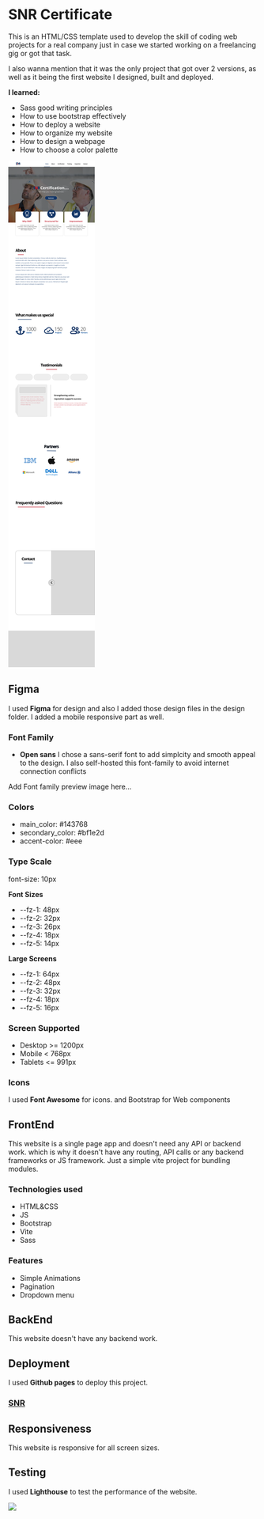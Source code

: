 # SNR Certificate

This is an HTML/CSS template used to develop the skill of coding web projects for a real company just in case we started working on a freelancing gig or got that task.

I also wanna mention that it was the only project that got over 2 versions, as well as it being the first website I designed, built and deployed.

**I learned:**

- Sass good writing principles
- How to use bootstrap effectively
- How to deploy a website
- How to organize my website
- How to design a webpage
- How to choose a color palette

<img src="./design/Desktop.png" />

## Figma

I used **Figma** for design and also I added those design files in the design folder.
I added a mobile responsive part as well.

### Font Family

- **Open sans**
  I chose a sans-serif font to add simplcity and smooth appeal to the design.
  I also self-hosted this font-family to avoid internet connection conflicts

Add Font family preview image here...

### Colors

- main_color: #143768
- secondary_color: #bf1e2d
- accent-color: #eee

### Type Scale

font-size: 10px

**Font Sizes**

- --fz-1: 48px
- --fz-2: 32px
- --fz-3: 26px
- --fz-4: 18px
- --fz-5: 14px

**Large Screens**

- --fz-1: 64px
- --fz-2: 48px
- --fz-3: 32px
- --fz-4: 18px
- --fz-5: 16px

### Screen Supported

- Desktop >= 1200px
- Mobile < 768px
- Tablets <= 991px

### Icons

I used **Font Awesome** for icons.
and Bootstrap for Web components

## FrontEnd

This website is a single page app and doesn't need any API or backend work. which is why it doesn't have any routing, API calls or any backend frameworks or JS framework. Just a simple vite project for bundling modules.

### Technologies used

- HTML&CSS
- JS
- Bootstrap
- Vite
- Sass

### Features

- Simple Animations
- Pagination
- Dropdown menu

## BackEnd

This website doesn't have any backend work.

## Deployment

I used **Github pages** to deploy this project. </br>

### [SNR](https://snr-certificate.netlify.app)

## Responsiveness

This website is responsive for all screen sizes.

## Testing

I used **Lighthouse** to test the performance of the website.

<img src="./design/Untitled.png" />
